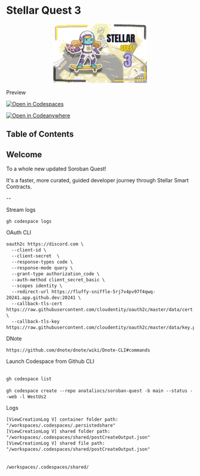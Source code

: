 # Stellar Quest 3 <!-- omit in toc -->

<div style="text-align: center;" align="center">
<img src="assets/Stellar-Quest-3.png" alt="stellar quest 3" height="auto" width="50%"/>
</div>

Preview

[![Open in Codespaces](https://github.com/codespaces/badge.svg)](https://github.com/codespaces/new?repo=anataliocs/soroban-quest)

[![Open in Codeanywhere](https://codeanywhere.com/img/open-in-codeanywhere-btn.svg)](https://app.codeanywhere.com/#https://github.com/anataliocs/soroban-quest)

## Table of Contents <!-- omit in toc -->

## Welcome

To a whole new updated Soroban Quest!

It's a faster, more curated, guided developer journey through Stellar Smart Contracts.

--

Stream logs

```
gh codespace logs
```

OAuth CLI

```
oauth2c https://discord.com \
  --client-id \
  --client-secret  \
  --response-types code \
  --response-mode query \
  --grant-type authorization_code \
  --auth-method client_secret_basic \
  --scopes identity \
  --redirect-url https://fluffy-sniffle-5rj7v4pv97f4qwq-20241.app.github.dev:20241 \
  --callback-tls-cert https://raw.githubusercontent.com/cloudentity/oauth2c/master/data/cert.pem \
  --callback-tls-key https://raw.githubusercontent.com/cloudentity/oauth2c/master/data/key.pem
```

DNote

```
https://github.com/dnote/dnote/wiki/Dnote-CLI#commands
```

Launch Codespace from Github CLI

```

gh codespace list

gh codespace create --repo anataliocs/soroban-quest -b main --status --web -l WestUs2

```

Logs

```
[ViewCreationLog V] container folder path: "/workspaces/.codespaces/.persistedshare"
[ViewCreationLog V] shared folder path: "/workspaces/.codespaces/shared/postCreateOutput.json"
[ViewCreationLog V] shared file path: "/workspaces/.codespaces/shared/postCreateOutput.json"


/workspaces/.codespaces/shared/
```

[dev-discord]: https://discord.gg/stellardev
